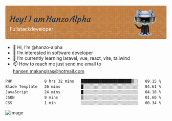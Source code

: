 ![Header](./github-header-image.png)

- 👋 Hi, I’m @hanzo-alpha
- 👀 I’m interested in software developer
- 🌱 I’m currently learning laravel, vue, react, vite, tailwind
- 📫 How to reach me just send me email to hansen.makangiras@hotmail.com 

<!---
hanzo-alpha/hanzo-alpha is a ✨ special ✨ repository because its `README.md` (this file) appears on your GitHub profile.
You can click the Preview link to take a look at your changes.
--->

<!--START_SECTION:waka-->

```txt
PHP              8 hrs 32 mins   ██████████████████████▒░░   89.15 %
Blade Template   26 mins         █░░░░░░░░░░░░░░░░░░░░░░░░   04.61 %
JavaScript       24 mins         █░░░░░░░░░░░░░░░░░░░░░░░░   04.18 %
JSON             9 mins          ▒░░░░░░░░░░░░░░░░░░░░░░░░   01.60 %
CSS              1 min           ░░░░░░░░░░░░░░░░░░░░░░░░░   00.34 %
```

<!--END_SECTION:waka-->

![image](https://github.com/hanzo-alpha/hanzo-alpha/assets/111342797/c4bd2977-6123-4017-8652-6e166259b484)


